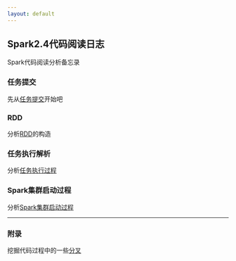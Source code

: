 ```yaml
---
layout: default
---
```


## Spark2.4代码阅读日志

Spark代码阅读分析备忘录

### 任务提交

先从[任务提交](/spark/spark-submit)开始吧

### RDD

分析[RDD](/spark/rdd)的构造

### 任务执行解析

分析[任务执行过程](/spark/task)

### Spark集群启动过程

分析[Spark集群启动过程](/spark/sparkstartup)

---

### 附录

挖掘代码过程中的一些[分叉](/spark/appendix/appendix)